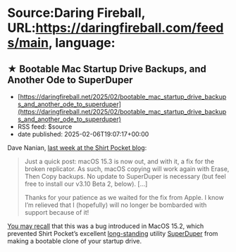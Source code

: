 # Source:Daring Fireball, URL:https://daringfireball.com/feeds/main, language:

## ★ Bootable Mac Startup Drive Backups, and Another Ode to SuperDuper
 - [https://daringfireball.net/2025/02/bootable_mac_startup_drive_backups_and_another_ode_to_superduper](https://daringfireball.net/2025/02/bootable_mac_startup_drive_backups_and_another_ode_to_superduper)
 - RSS feed: $source
 - date published: 2025-02-06T19:07:17+00:00

<p>Dave Nanian, <a href="https://www.shirtpocket.com/blog/index.php/shadedgrey/comments/happy_new_fix/">last week at the Shirt Pocket blog</a>:</p>

<blockquote>
  <p>Just a quick post: macOS 15.3 is now out, and with it, a fix for
the broken replicator. As such, macOS copying will work again with
Erase, Then Copy backups. No update to SuperDuper is necessary
(but feel free to install our v3.10 Beta 2, below). [...]</p>

<p>Thanks for your patience as we waited for the fix from Apple. I
know I’m relieved that I (hopefully) will no longer be bombarded
with support because of it!</p>
</blockquote>

<p><a href="https://daringfireball.net/linked/2024/12/18/macos-15-2-bootable-backup-bug">You may recall</a> that this was a bug introduced in MacOS 15.2, which prevented Shirt Pocket’s excellent <a href="https://daringfireball.net/search/superduper">long-standing</a> utility <a href="https://www.shirt-pocket.com/SuperDuper/">SuperDuper</a> from making a bootable clone of your startup drive. 

